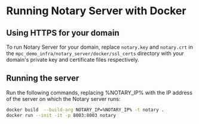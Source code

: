 # Running Notary Server with Docker

## Using HTTPS for your domain
To run Notary Server for your domain, replace `notary.key` and `notary.crt` in the `mpc_demo_infra/notary_server/docker/ssl_certs` directory with your domain's private key and certificate files respectively.

## Running the server
Run the following commands, replacing %NOTARY_IP% with the IP address of the server on which the Notary server runs:

```bash
docker build  --build-arg NOTARY_IP=%NOTARY_IP% -t notary .
docker run --init -it -p 8003:8003 notary
```

